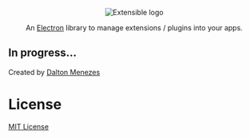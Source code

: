<p align="center"><img src="https://i.imgur.com/eIPf5Eo.png" alt="Extensible logo" /></p>

<p align="center">An <a href="https://electronjs.org/">Electron</a> library to manage extensions / plugins into your apps.</p>

## In progress...

Created by [Dalton Menezes](https://github.com/daltonmenezes)

# License
[MIT License](https://github.com/daltonmenezes/extensible/blob/master/LICENSE)
